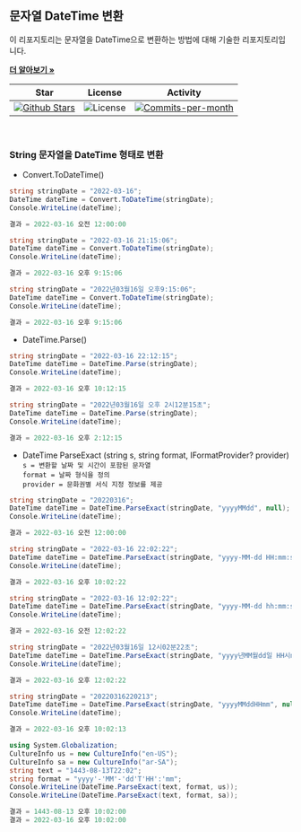 ## 문자열 DateTime 변환

이 리포지토리는 문자열을 DateTime으로 변환하는 방법에 대해 기술한 리포지토리입니다. <br />

<a href="https://github.com/devncore/devncore"><strong>더 알아보기 »</strong></a>
 
| Star | License | Activity |
|:----:|:-------:|:--------:|
| <a href="https://github.com/devncore/docs/stargazers"><img src="https://img.shields.io/github/stars/devncore/docs" alt="Github Stars"></a> | <img src="https://img.shields.io/github/license/devncore/docs" alt="License"> | <a href="https://github.com/devncore/docs/pulse"><img src="https://img.shields.io/github/commit-activity/m/devncore/docs" alt="Commits-per-month"></a> |

<br />

### String 문자열을 DateTime 형태로 변환

- Convert.ToDateTime()

```csharp
string stringDate = "2022-03-16";
DateTime dateTime = Convert.ToDateTime(stringDate);
Console.WriteLine(dateTime);

결과 = 2022-03-16 오전 12:00:00
```

```csharp
string stringDate = "2022-03-16 21:15:06";
DateTime dateTime = Convert.ToDateTime(stringDate);
Console.WriteLine(dateTime);

결과 = 2022-03-16 오후 9:15:06
```

```csharp
string stringDate = "2022년03월16일 오후9:15:06";
DateTime dateTime = Convert.ToDateTime(stringDate);
Console.WriteLine(dateTime);

결과 = 2022-03-16 오후 9:15:06
```

- DateTime.Parse()

```csharp
string stringDate = "2022-03-16 22:12:15";
DateTime dateTime = DateTime.Parse(stringDate);
Console.WriteLine(dateTime);

결과 = 2022-03-16 오후 10:12:15
```

```csharp
string stringDate = "2022년03월16일 오후 2시12분15초";
DateTime dateTime = DateTime.Parse(stringDate);
Console.WriteLine(dateTime);

결과 = 2022-03-16 오후 2:12:15
```

- DateTime ParseExact (string s, string format, IFormatProvider? provider) <br />
`s = 변환할 날짜 및 시간이 포함된 문자열` <br />
`format = 날짜 형식을 정의` <br />
`provider = 문화권별 서식 지정 정보를 제공` <br />



```csharp
string stringDate = "20220316";
DateTime dateTime = DateTime.ParseExact(stringDate, "yyyyMMdd", null);
Console.WriteLine(dateTime);

결과 = 2022-03-16 오전 12:00:00
```

```csharp
string stringDate = "2022-03-16 22:02:22";
DateTime dateTime = DateTime.ParseExact(stringDate, "yyyy-MM-dd HH:mm:ss", null);
Console.WriteLine(dateTime); 

결과 = 2022-03-16 오후 10:02:22
```

```csharp
string stringDate = "2022-03-16 12:02:22";
DateTime dateTime = DateTime.ParseExact(stringDate, "yyyy-MM-dd hh:mm:ss", null);
Console.WriteLine(dateTime);

결과 = 2022-03-16 오전 12:02:22
```

```csharp
string stringDate = "2022년03월16일 12시02분22초";
DateTime dateTime = DateTime.ParseExact(stringDate, "yyyy년MM월dd일 HH시mm분ss초", null);
Console.WriteLine(dateTime);

결과 = 2022-03-16 오후 12:02:22
```

```csharp
string stringDate = "20220316220213";
DateTime dateTime = DateTime.ParseExact(stringDate, "yyyyMMddHHmm", null);
Console.WriteLine(dateTime);

결과 = 2022-03-16 오후 10:02:13
```

```csharp
using System.Globalization;
CultureInfo us = new CultureInfo("en-US");
CultureInfo sa = new CultureInfo("ar-SA");
string text = "1443-08-13T22:02";
string format = "yyyy'-'MM'-'dd'T'HH':'mm";
Console.WriteLine(DateTime.ParseExact(text, format, us));
Console.WriteLine(DateTime.ParseExact(text, format, sa));

결과 = 1443-08-13 오후 10:02:00
결과 = 2022-03-16 오후 10:02:00
```



